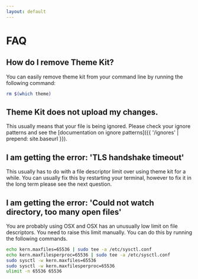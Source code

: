 ```yaml
---
layout: default
---
```

# FAQ

## How do I remove Theme Kit?

You can easily remove theme kit from your command line by running the following
command:

```bash
rm $(which theme)
```

## Theme Kit does not upload my changes.

This usually means that your file is being ignored. Please check your ignore
patterns and see the [documentation on ignore patterns]({{ '/ignores' | prepend: site.baseurl }}).

## I am getting the error: 'TLS handshake timeout'

This usually has to do with a file descriptor limit over using theme kit for a
while. You can usually fix this by restarting your terminal, however to fix it
in the long term please see the next question.

## I am getting the error: 'Could not watch directory, too many open files'

You are probably using OSX and OSX has an unusually low limit on file descriptors.
You need to raise this limit manually. You can do this by running the following
commands.

```bash
echo kern.maxfiles=65536 | sudo tee -a /etc/sysctl.conf
echo kern.maxfilesperproc=65536 | sudo tee -a /etc/sysctl.conf
sudo sysctl -w kern.maxfiles=65536
sudo sysctl -w kern.maxfilesperproc=65536
ulimit -n 65536 65536
```
